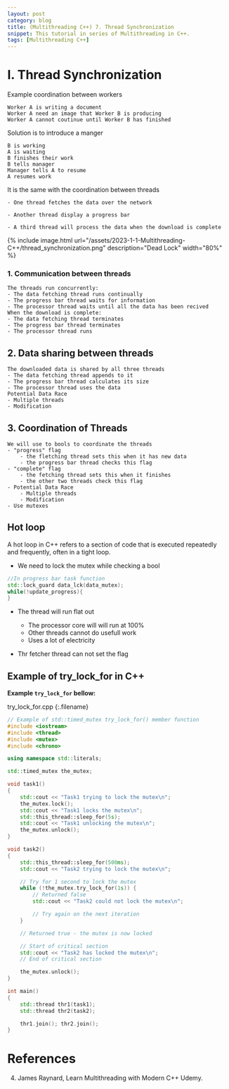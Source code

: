 ```yaml
---
layout: post
category: blog
title: (Multithreading C++) 7. Thread Synchronization 
snippet: This tutorial in series of Multithreading in C++.
tags: [Multithreading C++]
---
```


# I. Thread Synchronization 

Example coordination between workers

```
Worker A is writing a document
Worker A need an image that Worker B is producing
Worker A cannot coutinue until Worker B has finished
```

Solution is to introduce a manger
```
B is working
A is waiting
B finishes their work
B tells manager
Manager tells A to resume 
A resumes work
```

It is the same with the coordination between threads

```
- One thread fetches the data over the network

- Another thread display a progress bar

- A third thread will process the data when the download is complete
```

{% include image.html url="/assets/2023-1-1-Multithreading-C++/thread_synchronization.png" description="Dead Lock" width="80%" %}

### 1. Communication between threads
```
The threads run concurrently:
- The data fetching thread runs continually
- The progress bar thread waits for information
- The processor thread waits until all the data has been recived
When the download is complete:
- The data fetching thread terminates
- The progress bar thread terminates
- The processor thread runs
```

## 2. Data sharing between threads
```
The downloaded data is shared by all three threads
- The data fetching thread appends to it
- The progress bar thread calculates its size
- The processor thread uses the data
Potential Data Race
- Multiple threads
- Modification
```

## 3. Coordination of Threads
```
We will use to bools to coordinate the threads
- "progress" flag
	- the fletching thread sets this when it has new data
	- the progress bar thread checks this flag
- "complete" flag 
	- the fetching thread sets this when it finishes
	- the other two threads check this flag
- Potential Data Race
	- Multiple threads
	- Modification
- Use mutexes
```

## Hot loop
A hot loop in C++ refers to a section of code that is executed repeatedly and frequently, often in a tight loop.

- We need to lock the mutex while checking a bool

```c++
//In progress bar task function
std::lock_guard data_lck(data_mutex);
while(!update_progress){
}
```

- The thread will run flat out
	- The processor core will will run at 100%
	- Other threads cannot do usefull work
	- Uses a lot of electricity

- Thr fetcher thread can not set the flag

## Example of try_lock_for in C++

__Example ```try_lock_for``` bellow:__

try_lock_for.cpp
{:.filename}
```c++
// Example of std::timed_mutex try_lock_for() member function
#include <iostream>
#include <thread>
#include <mutex>
#include <chrono>

using namespace std::literals;

std::timed_mutex the_mutex;

void task1()
{
	std::cout << "Task1 trying to lock the mutex\n";
	the_mutex.lock();
	std::cout << "Task1 locks the mutex\n";
	std::this_thread::sleep_for(5s);
	std::cout << "Task1 unlocking the mutex\n";
	the_mutex.unlock();
}

void task2()
{
	std::this_thread::sleep_for(500ms);
	std::cout << "Task2 trying to lock the mutex\n";

	// Try for 1 second to lock the mutex
	while (!the_mutex.try_lock_for(1s)) {
		// Returned false
		std::cout << "Task2 could not lock the mutex\n";

		// Try again on the next iteration
	}

	// Returned true - the mutex is now locked

	// Start of critical section
	std::cout << "Task2 has locked the mutex\n";
	// End of critical section

	the_mutex.unlock();
}

int main()
{
	std::thread thr1(task1);
	std::thread thr2(task2);

	thr1.join(); thr2.join();
}

```



# References

4. James Raynard, Learn Multithreading with Modern C++ Udemy.





